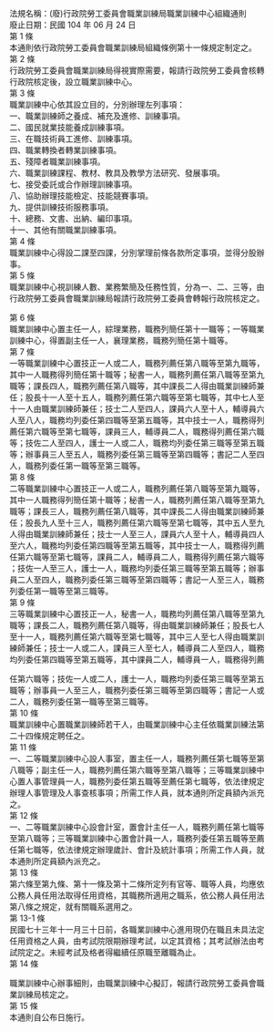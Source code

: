 法規名稱：(廢)行政院勞工委員會職業訓練局職業訓練中心組織通則  
廢止日期：民國 104 年 06 月 24 日  
第 1 條  
本通則依行政院勞工委員會職業訓練局組織條例第十一條規定制定之。  
第 2 條  
行政院勞工委員會職業訓練局得視實際需要，報請行政院勞工委員會核轉  
行政院核定後，設立職業訓練中心。  
第 3 條  
職業訓練中心依其設立目的，分別辦理左列事項：  
一、職業訓練師之養成、補充及進修、訓練事項。  
二、國民就業技能養成訓練事項。  
三、在職技術員工進修、訓練事項。  
四、職業轉換者轉業訓練事項。  
五、殘障者職業訓練事項。  
六、職業訓練課程、教材、教具及教學方法研究、發展事項。  
七、接受委託或合作辦理訓練事項。  
八、協助辦理技能檢定、技能競賽事項。  
九、提供訓練技術服務事項。  
十、總務、文書、出納、編印事項。  
十一、其他有關職業訓練事項。  
第 4 條  
職業訓練中心得設二課至四課，分別掌理前條各款所定事項，並得分股辦  
事。  
第 5 條  
職業訓練中心視訓練人數、業務繁簡及任務性質，分為一、二、三等，由  
行政院勞工委員會職業訓練局報請行政院勞工委員會轉報行政院核定之。  


第 6 條  
職業訓練中心置主任一人，綜理業務，職務列簡任第十一職等；一等職業  
訓練中心，得置副主任一人，襄理業務，職務列簡任第十職等。  
第 7 條  
一等職業訓練中心置技正一人或二人，職務列薦任第八職等至第九職等，  
其中一人職務得列簡任第十職等；秘書一人，職務列薦任第八職等至第九  
職等；課長四人，職務列薦任第八職等，其中課長二人得由職業訓練師兼  
任；股長十一人至十五人，職務列薦任第六職等至第七職等，其中七人至  
十一人由職業訓練師兼任；技士二人至四人，課員六人至十人，輔導員六  
人至八人，職務均列委任第四職等至第五職等，其中技士一人，職務得列  
薦任第六職等至第七職等，課員三人，輔導員二人，職務得列薦任第六職  
等；技佐二人至四人，護士一人或二人，職務均列委任第三職等至第五職  
等；辦事員三人至五人，職務列委任第三職等至第四職等；書記二人至四  
人，職務列委任第一職等至第三職等。  
第 8 條  
二等職業訓練中心置技正一人或二人，職務列薦任第八職等至第九職等，  
其中一人職務得列簡任第十職等；秘書一人，職務列薦任第八職等至第九  
職等；課長三人，職務列薦任第八職等，其中課長二人得由職業訓練師兼  
任；股長九人至十三人，職務列薦任第六職等至第七職等，其中五人至九  
人得由職業訓練師兼任；技士一人至三人，課員六人至十人，輔導員四人  
至六人，職務均列委任第四職等至第五職等，其中技士一人，職務得列薦  
任第六職等至第七職等，課員二人，輔導員二人，職務得列薦任第六職等  
；技佐一人至三人，護士一人，職務均列委任第三職等至第五職等；辦事  
員二人至四人，職務列委任第三職等至第四職等；書記一人至三人，職務  
列委任第一職等至第三職等。  
第 9 條  
三等職業訓練中心置技正一人，秘書一人，職務均列薦任第八職等至第九  
職等；課長二人，職務列薦任第八職等，得由職業訓練師兼任；股長七人  
至十一人，職務列薦任第六職等至第七職等，其中三人至七人得由職業訓  
練師兼任；技士一人或二人，課員三人至七人，輔導員二人至四人，職務  
均列委任第四職等至第五職等，其中課員二人，輔導員一人，職務得列薦  


任第六職等；技佐一人或二人，護士一人，職務均列委任第三職等至第五  
職等；辦事員一人至三人，職務列委任第三職等至第四職等；書記一人或  
二人，職務列委任第一職等至第三職等。  
第 10 條  
職業訓練中心置職業訓練師若干人，由職業訓練中心主任依職業訓練法第  
二十四條規定聘任之。  
第 11 條  
一、二等職業訓練中心設人事室，置主任一人，職務列薦任第七職等至第  
八職等；副主任一人，職務列薦任第六職等至第八職等；三等職業訓練中  
心置人事管理員一人，職務列委任第五職等至薦任第七職等，依法律規定  
辦理人事管理及人事查核事項；所需工作人員，就本通則所定員額內派充  
之。  
第 12 條  
一、二等職業訓練中心設會計室，置會計主任一人，職務列薦任第七職等  
至第八職等；三等職業訓練中心置會計員一人，職務列委任第五職等至薦  
任第七職等，依法律規定辦理歲計、會計及統計事項；所需工作人員，就  
本通則所定員額內派充之。  
第 13 條  
第六條至第九條、第十一條及第十二條所定列有官等、職等人員，均應依  
公務人員任用法取得任用資格，其職務所適用之職系，依公務人員任用法  
第八條之規定，就有關職系選用之。  
第 13-1 條  
民國七十三年十一月三十日前，各職業訓練中心進用現仍在職且未具法定  
任用資格之人員，由考試院限期辦理考試，以定其資格；其考試辦法由考  
試院定之。未經考試及格者得繼續任原職至離職為止。  
第 14 條  


職業訓練中心辦事細則，由職業訓練中心擬訂，報請行政院勞工委員會職  
業訓練局核定之。  
第 15 條  
本通則自公布日施行。  


